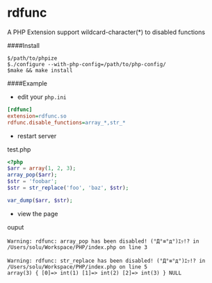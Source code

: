rdfunc
======

A PHP Extension support wildcard-character(*) to disabled functions

####Install

```shell
$/path/to/phpize
$./configure --with-php-config=/path/to/php-config/
$make && make install
```

####Example

- edit your `php.ini`

```ini
[rdfunc]
extension=rdfunc.so
rdfunc.disable_functions=array_*,str_*
```

- restart server

test.php

```php
<?php
$arr = array(1, 2, 3);
array_pop($arr);
$str = 'foobar';
$str = str_replace('foo', 'baz', $str);

var_dump($arr, $str);
```

- view the page

ouput

```
Warning: rdfunc: array_pop has been disabled! (°Д°≡°д°)ｴｯ!? in /Users/solu/Workspace/PHP/index.php on line 3

Warning: rdfunc: str_replace has been disabled! (°Д°≡°д°)ｴｯ!? in /Users/solu/Workspace/PHP/index.php on line 5
array(3) { [0]=> int(1) [1]=> int(2) [2]=> int(3) } NULL
```


